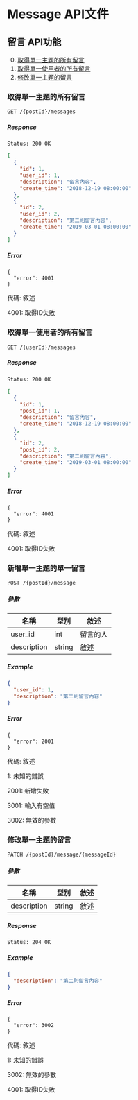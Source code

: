 # Message API文件

## 留言 API功能

0. [取得單一主題的所有留言](#取得單一主題的所有留言)
0. [取得單一使用者的所有留言](#取得單一使用者的所有留言)
0. [修改單一主題的留言](#修改單一主題的留言)

### 取得單一主題的所有留言

`GET /{postId}/messages`

##### Response

`Status: 200 OK`

```json
[
  {
    "id": 1,
    "user_id": 1,
    "description": "留言內容",
    "create_time": "2018-12-19 08:00:00"
  },
  {
    "id": 2,
    "user_id": 2,
    "description": "第二則留言內容",
    "create_time": "2019-03-01 08:00:00"
  }
]
```
##### Error

```
{
  "error": 4001
}
```

代碼: 敘述

4001: 取得ID失敗

### 取得單一使用者的所有留言

`GET /{userId}/messages`

##### Response

`Status: 200 OK`

```json
[
  {
    "id": 1,
    "post_id": 1,
    "description": "留言內容",
    "create_time": "2018-12-19 08:00:00"
  },
  {
    "id": 2,
    "post_id": 2,
    "description": "第二則留言內容",
    "create_time": "2019-03-01 08:00:00"
  }
]
```
##### Error

```
{
  "error": 4001
}
```

代碼: 敘述

4001: 取得ID失敗

### 新增單一主題的單一留言

`POST /{postId}/message`

##### 參數

| 名稱          | 型別    | 敘述 |
| ---          | ---     | --- |
| user_id    | int     | 留言的人 |
| description  | string     | 敘述 |

##### Example

```json
{
  "user_id": 1,
  "description": "第二則留言內容"
}
```

##### Error

```
{
  "error": 2001
}
```

代碼: 敘述

1: 未知的錯誤

2001: 新增失敗

3001: 輸入有空值

3002: 無效的參數

### 修改單一主題的留言

`PATCH /{postId}/message/{messageId}`

##### 參數

| 名稱          | 型別    | 敘述 |
| ---          | ---     | --- |
| description  | string     | 敘述 |

##### Response

`Status: 204 OK`

##### Example

```json
{
  "description": "第二則留言內容"
}
```

##### Error

```
{
  "error": 3002
}
```

代碼: 敘述

1: 未知的錯誤

3002: 無效的參數

4001: 取得ID失敗
